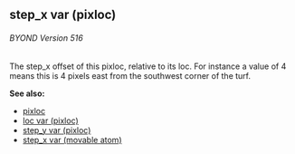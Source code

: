 ## step_x var (pixloc) 
###### BYOND Version 516


The step_x offset of this pixloc, relative to its loc. For
instance a value of 4 means this is 4 pixels east from the southwest
corner of the turf.

**See also:**
+   [pixloc](/ref/pixloc.md) 
+   [loc var (pixloc)](/ref/pixloc/var/loc.md) 
+   [step_y var (pixloc)](/ref/pixloc/var/step_y.md) 
+   [step_x var (movable atom)](/ref/atom/movable/var/step_x.md) 